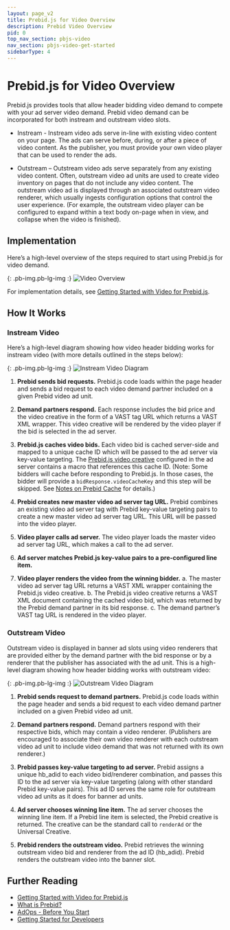 ```yaml
---
layout: page_v2
title: Prebid.js for Video Overview
description: Prebid Video Overview
pid: 0
top_nav_section: pbjs-video
nav_section: pbjs-video-get-started
sidebarType: 4
---
```


<div class="bs-docs-section" markdown="1">

# Prebid.js for Video Overview

Prebid.js provides tools that allow header bidding video demand to compete with your ad server video demand. Prebid video demand can be incorporated for both instream and outstream video slots.

-	Instream - Instream video ads serve in-line with existing video content on your page. The ads can serve before, during, or after a piece of video content. As the publisher, you must provide your own video player that can be used to render the ads.

-	Outstream – Outstream video ads serve separately from any existing video content.  Often, outstream video ad units are used to create video inventory on pages that do not include any video content. The outstream video ad is displayed through an associated outstream video renderer, which usually ingests configuration options that control the user experience. (For example, the outstream video player can be configured to expand within a text body on-page when in view, and collapse when the video is finished).

## Implementation

Here’s a high-level overview of the steps required to start using Prebid.js for video demand.

{: .pb-img.pb-lg-img :}
![Video Overview]({{site.baseurl}}/assets/images/prebid-video/video-overview.png)

For implementation details, see [Getting Started with Video for Prebid.js]({{site.github.url}}/prebid-video/video-getting-started.html).

## How It Works

### Instream Video

Here’s a high-level diagram showing how video header bidding works for instream video (with more details outlined in the steps below):

{: .pb-img.pb-lg-img :}
![Instream Video Diagram]({{site.baseurl}}/assets/images/prebid-video/instream-video.png)


1.	**Prebid sends bid requests.**
Prebid.js code loads within the page header and sends a bid request to each video demand partner included on a given Prebid video ad unit.

2.	**Demand partners respond.**
Each response includes the bid price and the video creative in the form of a VAST tag URL which returns a VAST XML wrapper.  This video creative will be rendered by the video player if the bid is selected in the ad server.

3.	**Prebid.js caches video bids.**
Each video bid is cached server-side and mapped to a unique cache ID which will be passed to the ad server via key-value targeting.  The [Prebid.js video creative]({{site.github.url}}/adops/setting-up-prebid-video-in-dfp.html#creative-setup) configured in the ad server contains a macro that references this cache ID. (Note: Some bidders will cache before responding to Prebid.js. In those cases, the bidder will provide a `bidResponse.videoCacheKey` and this step will be skipped. See [Notes on Prebid Cache]({{site.github.url}}/dev-docs/show-video-with-a-dfp-video-tag.html#notes-on-prebid-cache) for details.)

4.	**Prebid creates new master video ad server tag URL.**
Prebid combines an existing video ad server tag with Prebid key-value targeting pairs to create a new master video ad server tag URL.  This URL will be passed into the video player.

5.	**Video player calls ad server.**
The video player loads the master video ad server tag URL, which makes a call to the ad server.

6.	**Ad server matches Prebid.js key-value pairs to a pre-configured line item.**

7.	**Video player renders the video from the winning bidder.**
  a.	The master video ad server tag URL returns a VAST XML wrapper containing the Prebid.js video creative.
  b.	The Prebid.js video creative returns a VAST XML document containing the cached video bid, which was returned by the Prebid demand partner in its bid response.
  c.	The demand partner’s VAST tag URL is rendered in the video player.

### Outstream Video

Outstream video is displayed in banner ad slots using video renderers that are provided either by the demand partner with the bid response or by a renderer that the publisher has associated with the ad unit. This is a high-level diagram showing how header bidding works with outstream video:

{: .pb-img.pb-lg-img :}
![Outstream Video Diagram]({{site.baseurl}}/assets/images/prebid-video/outstream-video.png)

1.	**Prebid sends request to demand partners.**
Prebid.js code loads within the page header and sends a bid request to each video demand partner included on a given Prebid video ad unit.

2.	**Demand partners respond.**
Demand partners respond with their respective bids, which may contain a video renderer. (Publishers are encouraged to associate their own video renderer with each outstream video ad unit to include video demand that was not returned with its own renderer.)

3.	**Prebid passes key-value targeting to ad server.**
Prebid assigns a unique hb_adid to each video bid/renderer combination, and passes this ID to the ad server via key-value targeting (along with other standard Prebid key-value pairs). This ad ID serves the same role for outstream video ad units as it does for banner ad units.

4.	**Ad server chooses winning line item.**
The ad server chooses the winning line item. If a Prebid line item is selected, the Prebid creative is returned. The creative can be the standard call to `renderAd` or the Universal Creative.

5.	**Prebid renders the outstream video.**
Prebid retrieves the winning outstream video bid and renderer from the ad ID (hb_adid).  Prebid renders the outstream video into the banner slot.

## Further Reading

-   [Getting Started with Video for Prebid.js]({{site.github.url}}/prebid-video/video-getting-started.html)
-   [What is Prebid?]({{site.github.url}}/overview/intro.html)
-   [AdOps - Before You Start]({{site.github.url}}/adops.html)
-   [Getting Started for Developers]({{site.github.url}}/dev-docs/getting-started.html)
